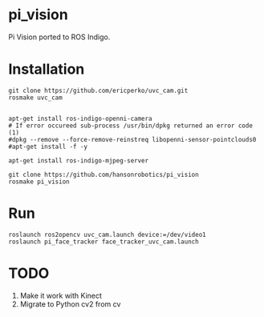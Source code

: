 pi_vision
=========

Pi Vision ported to ROS Indigo.

Installation
============

```
git clone https://github.com/ericperko/uvc_cam.git
rosmake uvc_cam


apt-get install ros-indigo-openni-camera
# If error occureed sub-process /usr/bin/dpkg returned an error code (1)
#dpkg --remove --force-remove-reinstreq libopenni-sensor-pointclouds0
#apt-get install -f -y

apt-get install ros-indigo-mjpeg-server

git clone https://github.com/hansonrobotics/pi_vision
rosmake pi_vision
```

Run
=======
```
roslaunch ros2opencv uvc_cam.launch device:=/dev/video1
roslaunch pi_face_tracker face_tracker_uvc_cam.launch
```


TODO
============
1. Make it work with Kinect
2. Migrate to Python cv2 from cv

